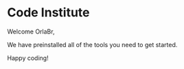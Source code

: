 # Code Institute

Welcome OrlaBr,

We have preinstalled all of the tools you need to get started.

Happy coding!